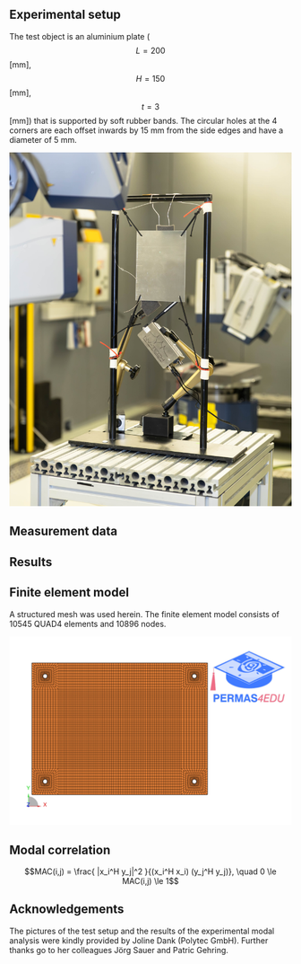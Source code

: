 ## Experimental setup


The test object is an aluminium plate ($$L=200$$ [mm], $$H=150$$ [mm], $$t=3$$ [mm]) that is supported by soft rubber bands.
The circular holes at the 4 corners are each offset inwards by 15 mm from the side edges and have a diameter of 5 mm.

![IMG_9816-Verbessert-RR.jpg](IMG_9816-Verbessert-RR.jpg)

## Measurement data

## Results

## Finite element model

A structured mesh was used herein. The finite element model consists of 10545 QUAD4 elements and 10896 nodes.

![Plate model](plate_model.png "Structured mesh")


## Modal correlation

$$MAC(i,j) = \frac{ |x_i^H y_j|^2 }{(x_i^H x_i) (y_j^H y_j)}, \quad 0 \le MAC(i,j) \le 1$$

## Acknowledgements

The pictures of the test setup and the results of the experimental modal analysis were kindly provided by Joline Dank (Polytec GmbH).
Further thanks go to her colleagues Jörg Sauer and Patric Gehring.
